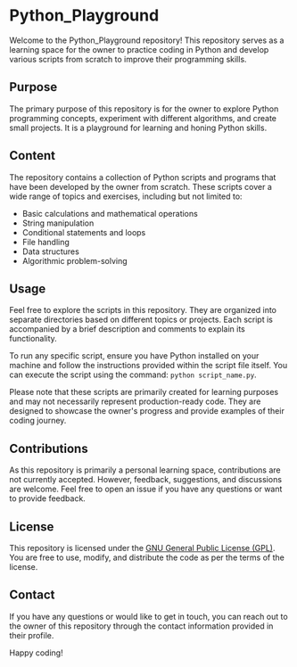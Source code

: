 # Python_Playground

Welcome to the Python_Playground repository! This repository serves as a learning space for the owner to practice coding in Python and develop various scripts from scratch to improve their programming skills.

## Purpose

The primary purpose of this repository is for the owner to explore Python programming concepts, experiment with different algorithms, and create small projects. It is a playground for learning and honing Python skills.

## Content

The repository contains a collection of Python scripts and programs that have been developed by the owner from scratch. These scripts cover a wide range of topics and exercises, including but not limited to:
- Basic calculations and mathematical operations
- String manipulation
- Conditional statements and loops
- File handling
- Data structures
- Algorithmic problem-solving

## Usage

Feel free to explore the scripts in this repository. They are organized into separate directories based on different topics or projects. Each script is accompanied by a brief description and comments to explain its functionality.

To run any specific script, ensure you have Python installed on your machine and follow the instructions provided within the script file itself. You can execute the script using the command: `python script_name.py`.

Please note that these scripts are primarily created for learning purposes and may not necessarily represent production-ready code. They are designed to showcase the owner's progress and provide examples of their coding journey.

## Contributions

As this repository is primarily a personal learning space, contributions are not currently accepted. However, feedback, suggestions, and discussions are welcome. Feel free to open an issue if you have any questions or want to provide feedback.

## License

This repository is licensed under the [GNU General Public License (GPL)](LICENSE). You are free to use, modify, and distribute the code as per the terms of the license.


## Contact

If you have any questions or would like to get in touch, you can reach out to the owner of this repository through the contact information provided in their profile.

Happy coding!
